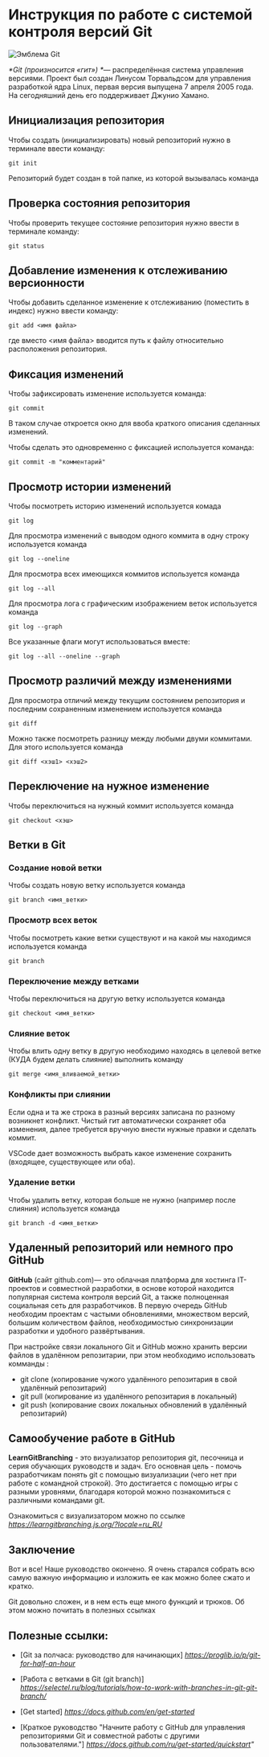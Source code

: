 # **Инструкция по работе с системой контроля версий Git**

![Эмблема Git](git.jpg)

_*Git (произносится «гит») *_— распределённая система управления версиями. Проект был создан Линусом Торвальдсом для управления разработкой ядра Linux, первая версия выпущена 7 апреля 2005 года. На сегодняшний день его поддерживает Джунио Хамано.

## Инициализация репозитория

Чтобы создать (инициализировать) новый репозиторий нужно в терминале ввести команду:

    git init

Репозиторий будет создан в той папке, из которой вызывалась команда

## Проверка состояния репозитория

Чтобы проверить текущее состояние репозитория нужно ввести в терминале команду:

    git status

## Добавление изменения к отслеживанию версионности

Чтобы добавить сделанное изменение к отслеживанию (поместить в индекс) нужно ввести команду:

    git add <имя файла>

где вместо <имя файла> вводится путь к файлу относительно расположения репозитория.

## Фиксация изменений

Чтобы зафиксировать изменение используется команда:

    git commit

В таком случае откроется окно для ввоба краткого описания сделанных изменений.

Чтобы сделать это одновременно с фиксацией используется команда:

    git commit -m "комментарий"

## Просмотр истории изменений

Чтобы посмотреть историю изменений используется комада

    git log

Для просмотра изменений с выводом одного коммита в одну строку используется команда

    git log --oneline

Для просмотра всех имеющихся коммитов используется команда

    git log --all

Для просмотра лога с графическим изображением веток используется команда

    git log --graph

Все указанные флаги могут использоваться вместе:

    git log --all --oneline --graph

## Просмотр различий между изменениями

Для просмотра отличий между текущим состоянием репозитория и последним сохраненным изменением используется команда

    git diff

Можно также посмотреть разницу между любыми двуми коммитами. Для этого используется команда

    git diff <хэш1> <хэш2>

## Переключение на нужное изменение

Чтобы переключиться на нужный коммит используется команда

    git checkout <хэш>

## Ветки в Git

### Создание новой ветки

Чтобы создать новую ветку используется команда

    git branch <имя_ветки>

### Просмотр всех веток

Чтобы посмотреть какие ветки существуют и на какой мы находимся используется команда

    git branch

### Переключение между ветками

Чтобы переключиться на другую ветку используется команда

    git checkout <имя_ветки>

### Слияние веток

Чтобы влить одну ветку в другую необходимо находясь в целевой ветке (КУДА будем делать слияние) выполнить команду

    git merge <имя_вливаемой_ветки>

### Конфликты при слиянии

Если одна и та же строка в разный версиях записана по разному возникнет конфликт.
Чистый гит автоматически сохраняет оба изменения, далее требуется вручную внести нужные правки и сделать коммит.

VSСode дает возможность выбрать какое изменение сохранить (входящее, существующее или оба).

### Удаление ветки

Чтобы удалить ветку, которая больше не нужно (например после слияния) используется команда

    git branch -d <имя_ветки>

## Удаленный репозиторий или немного про GitHub

 **GitHub** (сайт github.com)— это облачная платформа для хостинга IT-проектов и совместной разработки, в основе которой находится популярная система контроля версий Git, а также полноценная социальная сеть для разработчиков.
 В первую очередь GitHub необходим проектам с частыми обновлениями, множеством версий, большим количеством файлов, необходимостью синхронизации разработки и удобного развёртывания.

 При настройке связи локального Git и GitHub можно хранить версии файлов в удалённом репозитарии, при этом необходимо использовать комманды :
 * git clone (копирование чужого удалённого репозитария в свой удалённый репозитарий)
 * git pull (копирование из удалённого репозитария в локальный)
 * git push (копирование своих локальных обновлений в удалённый репозитарий)

## Самообучение работе в GitHub
  
 **LearnGitBranching** - это визуализатор репозитория git, песочница и серия обучающих руководств и задач.
 Его основная цель - помочь разработчикам понять git с помощью визуализации (чего нет при работе с командной строкой).
 Это достигается с помощью игры с разными уровнями, благодаря которой можно познакомиться с различными командами git.
 
 Ознакомиться с визуализатором можно по ссылке *https://learngitbranching.js.org/?locale=ru_RU*

## Заключение
 Вот и все! Наше руководство окончено. Я очень старался собрать всю самую важную информацию и изложить ее как можно более сжато и кратко.

 Git довольно сложен, и в нем есть еще много функций и трюков. Об этом можно почитать в полезных ссылках

## Полезные ссылки:
 * [Git за полчаса: руководство для начинающих] _https://proglib.io/p/git-for-half-an-hour_

 * [Работа с ветками в Git (git branch)] _https://selectel.ru/blog/tutorials/how-to-work-with-branches-in-git-git-branch/_
 
 * [Get started] _https://docs.github.com/en/get-started_

 * [Краткое руководство 
"Начните работу с GitHub для управления репозиториями Git и совместной работы с другими пользователями."] _https://docs.github.com/ru/get-started/quickstart"_
